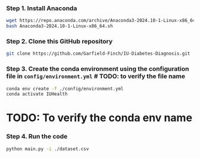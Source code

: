 ### Step 1. Install Anaconda

```bash
wget https://repo.anaconda.com/archive/Anaconda3-2024.10-1-Linux-x86_64.sh
bash Anaconda3-2024.10-1-Linux-x86_64.sh
```

### Step 2. Clone this GitHub repository

```bash
git clone https://github.com/Garfield-Finch/IU-Diabetes-Diagnosis.git
```

### Step 3. Create the conda environment using the configuration file in `config/environment.yml`  # TODO: to verify the file name

```bash
conda env create -f ./config/environment.yml
conda activate IUHealth
```
# TODO: To verify the conda env name

### Step 4. Run the code

```bash
python main.py -i ./dataset.csv
```
